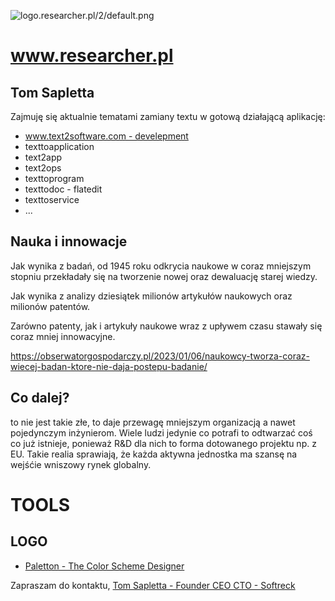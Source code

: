 ![logo.researcher.pl/2/default.png](http://logo.researcher.pl/2/default.png)

# www.researcher.pl


## Tom Sapletta

Zajmuję się aktualnie tematami zamiany textu w gotową działającą aplikację:

+ [www.text2software.com - develepment](https://www.text2software.com/)
+ texttoapplication
+ text2app
+ text2ops
+ texttoprogram
+ texttodoc -  flatedit
+ texttoservice
+ ...

## Nauka i innowacje

Jak wynika z badań, od 1945 roku odkrycia naukowe w coraz mniejszym stopniu przekładały się na tworzenie nowej oraz dewaluację starej wiedzy.

Jak wynika z analizy dziesiątek milionów artykułów naukowych oraz milionów patentów.

Zarówno patenty, jak i artykuły naukowe wraz z upływem czasu stawały się coraz mniej innowacyjne.

https://obserwatorgospodarczy.pl/2023/01/06/naukowcy-tworza-coraz-wiecej-badan-ktore-nie-daja-postepu-badanie/


## Co dalej?

to nie jest takie złe, to daje przewagę mniejszym organizacją a nawet pojedynczym inżynierom.
Wiele ludzi jedynie co potrafi to odtwarzać coś co już istnieje, ponieważ R&D dla nich to forma dotowanego projektu np. z EU. 
Takie realia sprawiają, że każda aktywna jednostka ma szansę na wejśćie wniszowy rynek globalny.

# TOOLS

## LOGO

+ [Paletton - The Color Scheme Designer](https://paletton.com/#uid=10J0u0kllll9W0afNaKqTvWxe+y)


Zapraszam do kontaktu,
[Tom Sapletta - Founder CEO CTO - Softreck](https://www.linkedin.com/in/tom-sapletta-com/)

